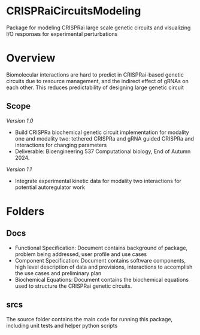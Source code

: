 # CRISPRaiCircuitsModeling
Package for modeling CRISPRai large scale genetic circuits and visualizing I/O responses for experimental perturbations

# Overview
Biomolecular interactions are hard to predict in CRISPRai-based genetic circuits due to resource management, and the indirect effect of gRNAs on each other. This reduces predictability of designing large genetic circuit

## Scope

*Version 1.0*
- Build CRISPRa biochemical genetic circuit implementation for modality one and modality two: tethered CRISPRa and gRNA guided CRISPRa and interactions for changing parameters
- Deliverable: Bioengineering 537 Computational biology, End of Autumn 2024.

*Version 1.1*
- Integrate experimental kinetic data for modality two interactions for potential autoregulator work

# Folders
## Docs
- Functional Specification: Document contains background of package, problem being addressed, user profile and use cases
- Component Specification: Document contains software components, high level description of data and provisions, interactions to accomplish the use cases and preliminary plan
- Biochemical Equations: Document contains the biochemical equations used to structure the CRISPRai genetic circuits.

## srcs
The source folder contains the main code for running this package, including unit tests and helper python scripts


